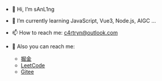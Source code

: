 - 👋 Hi, I’m sAnL1ng
- 🌱 I’m currently learning JavaScript, Vue3, Node.js, AIGC ...
- 📫 How to reach me: c4rtryn@outlook.com
- 📍 Also you can reach me:

    - [掘金](https://juejin.cn/user/1480363986654919)
    - [LeetCode](https://leetcode.cn/u/yi-bei-bing-mei-shi-us9/)
    - [Gitee](https://gitee.com/)
